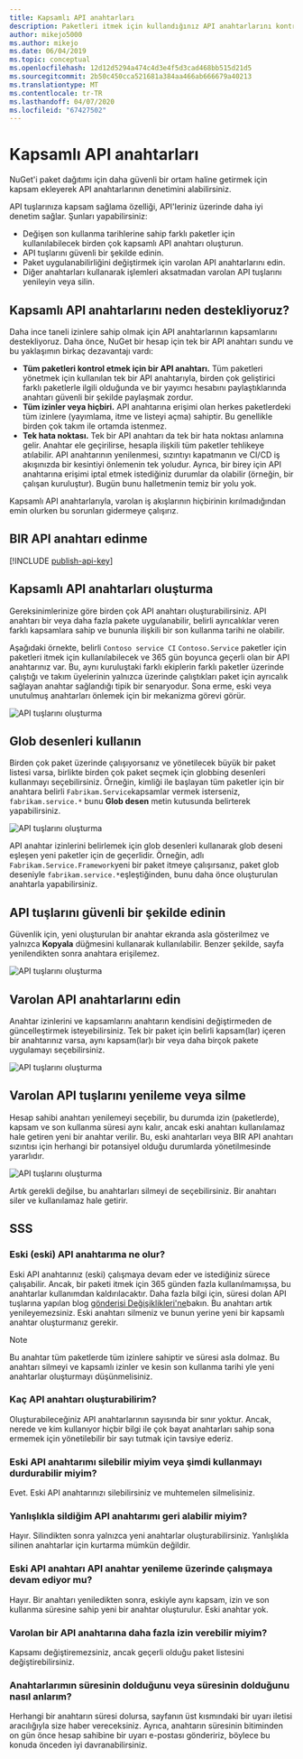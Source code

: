 ```yaml
---
title: Kapsamlı API anahtarları
description: Paketleri itmek için kullandığınız API anahtarlarını kontrol altına alın
author: mikejo5000
ms.author: mikejo
ms.date: 06/04/2019
ms.topic: conceptual
ms.openlocfilehash: 12d12d5294a474c4d3e4f5d3cad468bb515d21d5
ms.sourcegitcommit: 2b50c450cca521681a384aa466ab666679a40213
ms.translationtype: MT
ms.contentlocale: tr-TR
ms.lasthandoff: 04/07/2020
ms.locfileid: "67427502"
---
```

# <a name="scoped-api-keys"></a>Kapsamlı API anahtarları

NuGet'i paket dağıtımı için daha güvenli bir ortam haline getirmek için kapsam ekleyerek API anahtarlarının denetimini alabilirsiniz.

API tuşlarınıza kapsam sağlama özelliği, API'leriniz üzerinde daha iyi denetim sağlar. Şunları yapabilirsiniz:

- Değişen son kullanma tarihlerine sahip farklı paketler için kullanılabilecek birden çok kapsamlı API anahtarı oluşturun.
- API tuşlarını güvenli bir şekilde edinin.
- Paket uygulanabilirliğini değiştirmek için varolan API anahtarlarını edin.
- Diğer anahtarları kullanarak işlemleri aksatmadan varolan API tuşlarını yenileyin veya silin.

## <a name="why-do-we-support-scoped-api-keys"></a>Kapsamlı API anahtarlarını neden destekliyoruz?

Daha ince taneli izinlere sahip olmak için API anahtarlarının kapsamlarını destekliyoruz. Daha önce, NuGet bir hesap için tek bir API anahtarı sundu ve bu yaklaşımın birkaç dezavantajı vardı:

- **Tüm paketleri kontrol etmek için bir API anahtarı.** Tüm paketleri yönetmek için kullanılan tek bir API anahtarıyla, birden çok geliştirici farklı paketlerle ilgili olduğunda ve bir yayımcı hesabını paylaştıklarında anahtarı güvenli bir şekilde paylaşmak zordur.
- **Tüm izinler veya hiçbiri.** API anahtarına erişimi olan herkes paketlerdeki tüm izinlere (yayımlama, itme ve listeyi açma) sahiptir. Bu genellikle birden çok takım ile ortamda istenmez.
- **Tek hata noktası.** Tek bir API anahtarı da tek bir hata noktası anlamına gelir. Anahtar ele geçirilirse, hesapla ilişkili tüm paketler tehlikeye atılabilir. API anahtarının yenilenmesi, sızıntıyı kapatmanın ve CI/CD iş akışınızda bir kesintiyi önlemenin tek yoludur. Ayrıca, bir birey için API anahtarına erişimi iptal etmek istediğiniz durumlar da olabilir (örneğin, bir çalışan kuruluştur). Bugün bunu halletmenin temiz bir yolu yok.

Kapsamlı API anahtarlarıyla, varolan iş akışlarının hiçbirinin kırılmadığından emin olurken bu sorunları gidermeye çalışırız.

## <a name="acquire-an-api-key"></a>BIR API anahtarı edinme

[!INCLUDE [publish-api-key](../quickstart/includes/publish-api-key.md)]

## <a name="create-scoped-api-keys"></a>Kapsamlı API anahtarları oluşturma

Gereksinimlerinize göre birden çok API anahtarı oluşturabilirsiniz. API anahtarı bir veya daha fazla pakete uygulanabilir, belirli ayrıcalıklar veren farklı kapsamlara sahip ve bununla ilişkili bir son kullanma tarihi ne olabilir.

Aşağıdaki örnekte, belirli `Contoso service CI` `Contoso.Service` paketler için paketleri itmek için kullanılabilecek ve 365 gün boyunca geçerli olan bir API anahtarınız var. Bu, aynı kuruluştaki farklı ekiplerin farklı paketler üzerinde çalıştığı ve takım üyelerinin yalnızca üzerinde çalıştıkları paket için ayrıcalık sağlayan anahtar sağlandığı tipik bir senaryodur. Sona erme, eski veya unutulmuş anahtarları önlemek için bir mekanizma görevi görür.

![API tuşlarını oluşturma](media/scoped-api-keys-create-new.png)

## <a name="use-glob-patterns"></a>Glob desenleri kullanın

Birden çok paket üzerinde çalışıyorsanız ve yönetilecek büyük bir paket listesi varsa, birlikte birden çok paket seçmek için globbing desenleri kullanmayı seçebilirsiniz. Örneğin, kimliği ile başlayan tüm paketler için bir anahtara belirli `Fabrikam.Service`kapsamlar vermek isterseniz, `fabrikam.service.*` bunu **Glob desen** metin kutusunda belirterek yapabilirsiniz.

![API tuşlarını oluşturma](media/scoped-api-keys-glob-pattern.png)

API anahtar izinlerini belirlemek için glob desenleri kullanarak glob deseni eşleşen yeni paketler için de geçerlidir. Örneğin, adlı `Fabrikam.Service.Framework`yeni bir paket itmeye çalışırsanız, paket glob deseniyle `fabrikam.service.*`eşleştiğinden, bunu daha önce oluşturulan anahtarla yapabilirsiniz.

## <a name="obtain-api-keys-securely"></a>API tuşlarını güvenli bir şekilde edinin

Güvenlik için, yeni oluşturulan bir anahtar ekranda asla gösterilmez ve yalnızca **Kopyala** düğmesini kullanarak kullanılabilir. Benzer şekilde, sayfa yenilendikten sonra anahtara erişilemez.

![API tuşlarını oluşturma](media/scoped-api-keys-obtain-keys.png)

## <a name="edit-existing-api-keys"></a>Varolan API anahtarlarını edin

Anahtar izinlerini ve kapsamlarını anahtarın kendisini değiştirmeden de güncelleştirmek isteyebilirsiniz. Tek bir paket için belirli kapsam(lar) içeren bir anahtarınız varsa, aynı kapsam(lar)ı bir veya daha birçok pakete uygulamayı seçebilirsiniz.

![API tuşlarını oluşturma](media/scoped-api-keys-edit.png)

## <a name="refresh-or-delete-existing-api-keys"></a>Varolan API tuşlarını yenileme veya silme

Hesap sahibi anahtarı yenilemeyi seçebilir, bu durumda izin (paketlerde), kapsam ve son kullanma süresi aynı kalır, ancak eski anahtarı kullanılamaz hale getiren yeni bir anahtar verilir. Bu, eski anahtarları veya BIR API anahtarı sızıntısı için herhangi bir potansiyel olduğu durumlarda yönetilmesinde yararlıdır.

![API tuşlarını oluşturma](media/scoped-api-keys-refresh.png)

Artık gerekli değilse, bu anahtarları silmeyi de seçebilirsiniz. Bir anahtarı siler ve kullanılamaz hale getirir.

## <a name="faqs"></a>SSS

### <a name="what-happens-to-my-old-legacy-api-key"></a>Eski (eski) API anahtarıma ne olur?

Eski API anahtarınız (eski) çalışmaya devam eder ve istediğiniz sürece çalışabilir. Ancak, bir paketi itmek için 365 günden fazla kullanılmamışsa, bu anahtarlar kullanımdan kaldırılacaktır. Daha fazla bilgi için, süresi dolan API tuşlarına yapılan blog [gönderisi Değişiklikleri'ne](https://blog.nuget.org/20160825/Changes-to-Expiring-API-Keys.html)bakın. Bu anahtarı artık yenileyemezsiniz. Eski anahtarı silmeniz ve bunun yerine yeni bir kapsamlı anahtar oluşturmanız gerekir.

> [!NOTE]
> Bu anahtar tüm paketlerde tüm izinlere sahiptir ve süresi asla dolmaz. Bu anahtarı silmeyi ve kapsamlı izinler ve kesin son kullanma tarihi yle yeni anahtarlar oluşturmayı düşünmelisiniz.

### <a name="how-many-api-keys-can-i-create"></a>Kaç API anahtarı oluşturabilirim?

Oluşturabileceğiniz API anahtarlarının sayısında bir sınır yoktur. Ancak, nerede ve kim kullanıyor hiçbir bilgi ile çok bayat anahtarları sahip sona ermemek için yönetilebilir bir sayı tutmak için tavsiye ederiz.

### <a name="can-i-delete-my-legacy-api-key-or-discontinue-using-now"></a>Eski API anahtarımı silebilir miyim veya şimdi kullanmayı durdurabilir miyim?

Evet. Eski API anahtarınızı silebilirsiniz ve muhtemelen silmelisiniz.

### <a name="can-i-get-back-my-api-key-that-i-deleted-by-mistake"></a>Yanlışlıkla sildiğim API anahtarımı geri alabilir miyim?

Hayır. Silindikten sonra yalnızca yeni anahtarlar oluşturabilirsiniz. Yanlışlıkla silinen anahtarlar için kurtarma mümkün değildir.

### <a name="does-the-old-api-key-continue-to-work-upon-api-key-refresh"></a>Eski API anahtarı API anahtar yenileme üzerinde çalışmaya devam ediyor mu?

Hayır. Bir anahtarı yeniledikten sonra, eskiyle aynı kapsam, izin ve son kullanma süresine sahip yeni bir anahtar oluşturulur. Eski anahtar yok.

### <a name="can-i-give-more-permissions-to-an-existing-api-key"></a>Varolan bir API anahtarına daha fazla izin verebilir miyim?

Kapsamı değiştiremezsiniz, ancak geçerli olduğu paket listesini değiştirebilirsiniz.

### <a name="how-do-i-know-if-any-of-my-keys-expired-or-are-getting-expired"></a>Anahtarlarımın süresinin dolduğunu veya süresinin dolduğunu nasıl anlarım?

Herhangi bir anahtarın süresi dolursa, sayfanın üst kısmındaki bir uyarı iletisi aracılığıyla size haber vereceksiniz. Ayrıca, anahtarın süresinin bitiminden on gün önce hesap sahibine bir uyarı e-postası göndeririz, böylece bu konuda önceden iyi davranabilirsiniz.